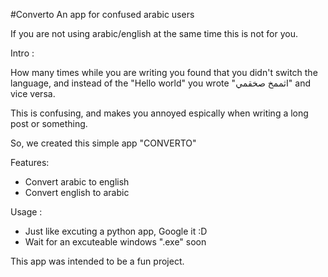 #Converto
An app for confused arabic users

If you are not using arabic/english at the same time this is not for you.

Intro :

How many times while you are writing you found that you didn't switch the language, and instead of the "Hello world" you wrote "اثممخ صخقمي" and vice versa.

This is confusing, and makes you annoyed espically when writing a long post or something.

So, we created this simple app "CONVERTO"

Features:

- Convert arabic to english
- Convert english to arabic

Usage :

- Just like excuting a python app, Google it :D
- Wait for an excuteable windows ".exe" soon


This app was intended to be a fun project.
